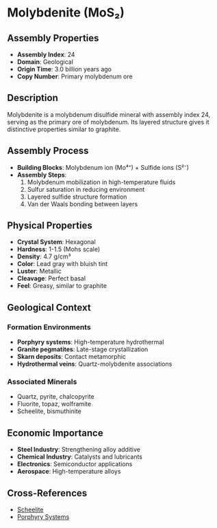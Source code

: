 # Molybdenite (MoS₂)

## Assembly Properties
- **Assembly Index**: 24
- **Domain**: Geological
- **Origin Time**: 3.0 billion years ago
- **Copy Number**: Primary molybdenum ore

## Description

Molybdenite is a molybdenum disulfide mineral with assembly index 24, serving as the primary ore of molybdenum. Its layered structure gives it distinctive properties similar to graphite.

## Assembly Process

- **Building Blocks**: Molybdenum ion (Mo⁴⁺) + Sulfide ions (S²⁻)
- **Assembly Steps**:
  1. Molybdenum mobilization in high-temperature fluids
  2. Sulfur saturation in reducing environment
  3. Layered sulfide structure formation
  4. Van der Waals bonding between layers

## Physical Properties

- **Crystal System**: Hexagonal
- **Hardness**: 1-1.5 (Mohs scale)
- **Density**: 4.7 g/cm³
- **Color**: Lead gray with bluish tint
- **Luster**: Metallic
- **Cleavage**: Perfect basal
- **Feel**: Greasy, similar to graphite

## Geological Context

### Formation Environments
- **Porphyry systems**: High-temperature hydrothermal
- **Granite pegmatites**: Late-stage crystallization
- **Skarn deposits**: Contact metamorphic
- **Hydrothermal veins**: Quartz-molybdenite associations

### Associated Minerals
- Quartz, pyrite, chalcopyrite
- Fluorite, topaz, wolframite
- Scheelite, bismuthinite

## Economic Importance

- **Steel Industry**: Strengthening alloy additive
- **Chemical Industry**: Catalysts and lubricants
- **Electronics**: Semiconductor applications
- **Aerospace**: High-temperature alloys

## Cross-References

- [Scheelite](/domains/geological/minerals/tungstates/scheelite.md)
- [Porphyry Systems](/domains/geological/processes/porphyry.md)